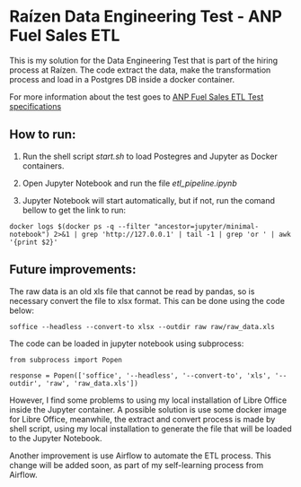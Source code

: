 # Raízen Data Engineering Test - ANP Fuel Sales ETL

This is my solution for the Data Engineering Test that is part of the hiring process at Raízen. The code extract the data, make the transformation process and load in a Postgres DB inside a docker container.

For more information about the test goes to [ANP Fuel Sales ETL Test specifications](https://github.com/raizen-analytics/data-engineering-test)

## How to run:

1) Run the shell script *start.sh* to load Postegres and Jupyter as Docker containers.

2) Open Jupyter Notebook and run the file *etl_pipeline.ipynb*

3) Jupyter Notebook will start automatically, but if not, run the comand bellow to get the link to run:

```
docker logs $(docker ps -q --filter "ancestor=jupyter/minimal-notebook") 2>&1 | grep 'http://127.0.0.1' | tail -1 | grep 'or ' | awk '{print $2}'
```

## Future improvements:

The raw data is an old xls file that cannot be read by pandas, so is necessary convert the file to xlsx format. This can be done using the code below:

```
soffice --headless --convert-to xlsx --outdir raw raw/raw_data.xls
```

The code can be loaded in jupyter notebook using subprocess:

```
from subprocess import Popen

response = Popen(['soffice', '--headless', '--convert-to', 'xls', '--outdir', 'raw', 'raw_data.xls'])
```

However, I find some problems to using my local installation of Libre Office inside the Jupyter container. A possible solution is use some docker image for Libre Office, meanwhile, the extract and convert process is made by shell script, using my local installation to generate the file that will be loaded to the Jupyter Notebook.

Another improvement is use Airflow to automate the ETL process. This change will be added soon, as part of my self-learning process from Airflow.

